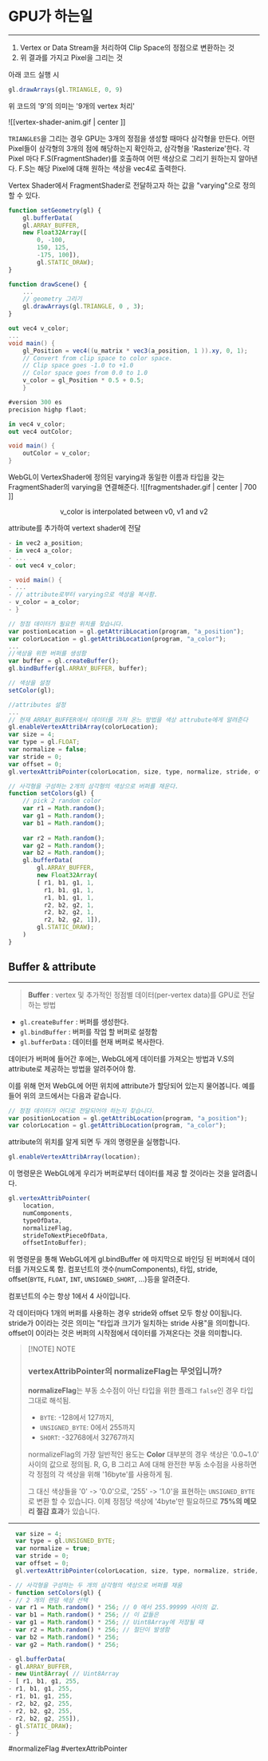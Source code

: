 # GPU가 하는일
---
1. Vertex or Data Stream을 처리하여 Clip Space의 정점으로 변환하는 것
2. 위 결과를 가지고 Pixel을 그리는 것

아래 코드 실행 시 
```js
gl.drawArrays(gl.TRIANGLE, 0, 9)
```

위 코드의 '9'의 의미는 '9개의 vertex 처리'

![[vertex-shader-anim.gif | center ]]

`TRIANGLES`을 그리는 경우 GPU는 3개의 정점을 생성할 때마다 삼각형을 만든다. 
어떤 Pixel들이 삼각형의 3개의 점에 해당하는지 확인하고, 삼각형을 'Rasterize'한다. 각 Pixel 마다 F.S(FragmentShader)를 호출하여 어떤 색상으로 그리기 원하는지 알아낸다. F.S는 해당 Pixel에 대해 원하는 색상을 vec4로 출력한다.

Vertex Shader에서 FragmentShader로 전달하고자 하는 값을 "varying"으로 정의할 수 있다.

```js title:'Triangle Coordi'
function setGeometry(gl) {
	gl.bufferData(
	gl.ARRAY_BUFFER, 
	new Float32Array([
		0, -100,
		150, 125,
		-175, 100]),
		gl.STATIC_DRAW);
}
```

```js title='Draw 3 Vertex'
function drawScene() {
	...
	// geometry 그리기 
	gl.drawArrays(gl.TRIANGLE, 0 , 3);
}
```

```cs title:'Vertex Shader Code'
out vec4 v_color;
...
void main() { 
	gl_Position = vec4((u_matrix * vec3(a_position, 1 )).xy, 0, 1);
	// Convert from clip space to color space.
	// Clip space goes -1.0 to +1.0
	// Color space goes from 0.0 to 1.0
	v_color = gl_Position * 0.5 + 0.5;
	}
```

```cs title:'Fragment Shader Code'
#version 300 es
precision highp flaot;

in vec4 v_color;
out vec4 outColor;

void main() { 
	outColor = v_color;
}
```

 WebGL이 VertexShader에 정의된 varying과 동일한 이름과 타입을 갖는 FragmentShader의 varying을 연결해준다. 
![[fragmentshader.gif  | center | 700 ]]

<center>v_color is interpolated between v0, v1 and v2</center>


attribute를 추가하여  vertext shader에 전달


``` cs hl:2 ar:9 title:'varying Example'
- in vec2 a_position;
- in vec4 a_color;
- ...
- out vec4 v_color;

- void main() {
- ...
- // attribute로부터 varying으로 색상을 복사함.
- v_color = a_color;
- }
```

```js 
// 정점 데이터가 필요한 위치를 찾습니다.
var postionLocation = gl.getAttribLocation(program, "a_position");
var colorLocation = gl.getAttribLocation(program, "a_color");
...
//색상을 위한 버퍼를 생성함
var buffer = gl.createBuffer();
gl.bindBuffer(gl.ARRAY_BUFFER, buffer);

// 색상을 설정
setColor(gl);

//attributes 설정
...
// 현재 ARRAY_BUFFER에서 데이터를 가져 온느 방법을 색상 attrubute에게 알려준다
gl.enableVertexAttribArray(colorLocation);
var size = 4;
var type = gl.FLOAT;
var normalize = false;
var stride = 0;
var offset = 0;
gl.vertexAttribPointer(colorLocation, size, type, normalize, stride, offset);

// 사각형을 구성하는 2개의 삼각형의 색상으로 버퍼를 채운다.
function setColors(gl) {
	// pick 2 random color
	var r1 = Math.random();
	var g1 = Math.random();
	var b1 = Math.random();
	
	var r2 = Math.random();
	var g2 = Math.random();
	var b2 = Math.random();
	gl.bufferData(
		gl.ARRAY_BUFFER, 
		new Float32Array(
		[ r1, b1, g1, 1,
		  r1, b1, g1, 1,
		  r1, b1, g1, 1,
		  r2, b2, g2, 1,
		  r2, b2, g2, 1,
		  r2, b2, g2, 1]),
		gl.STATIC_DRAW);
	)
}

```

## Buffer & attribute
---

> **Buffer** : vertex 및 추가적인 정점별 데이터(per-vertex data)를 GPU로 전달하는 방법


- `gl.createBuffer` : 버퍼를 생성한다.
- `gl.bindBuffer` : 버퍼를 작업 할 버퍼로 설정함
- `gl.bufferData` : 데이터를 현재 버퍼로 복사한다.

데이터가 버퍼에 들어간 후에는, WebGL에게 데이터를 가져오는 방법과 V.S의 attribute로 제공하는 방법을 알려주어야 함.

이를 위해 먼저 WebGL에 어떤 위치에 attribute가 할당되어 있는지 물어봅니다. 예를 들어 위의 코드에서는 다음과 같습니다.

``` js
// 정점 데이터가 어디로 전달되어야 하는지 찾습니다.
var positionLocation = gl.getAttribLocation(program, "a_position");
var colorLocation = gl.getAttribLocation(program, "a_color");
```

attribute의 위치를 알게 되면 두 개의 명령문을 실행합니다.

```js
gl.enableVertexAttribArray(location);
```

이 명령문은 WebGL에게 우리가 버퍼로부터 데이터를 제공 할 것이라는 것을 알려줍니다.

```js
gl.vertexAttribPointer(
    location,
    numComponents,
    typeOfData,
    normalizeFlag,
    strideToNextPieceOfData,
    offsetIntoBuffer);
```

위 명령문을 통해 WebGL에게 gl.bindBuffer 에 마지막으로 바인딩 된 버퍼에서 데이터를 가져오도록 함.  컴포넌트의 갯수(numComponents), 타입, stride, offset(`BYTE`, `FLOAT`, `INT`, `UNSIGNED_SHORT`, ...)등을 알려준다. 

컴포넌트의 수는 항상 1에서 4 사이입니다.

각 데이터마다 1개의 버퍼를 사용하는 경우 stride와 offset 모두 항상 0이됩니다.
stride가 0이라는 것은 의미는 "타입과 크기가 일치하는 stride 사용"을 의미합니다.
offset이 0이라는 것은 버퍼의 시작점에서 데이터를 가져온다는 것을 의미합니다.


> [!NOTE] NOTE
> 
> ### vertexAttribPointer의 normalizeFlag는 무엇입니까?
> **normalizeFlag**는 부동 소수점이 아닌 타입을 위한 플래그
> `false`인 경우  타입 그대로 해석됨.
>  - `BYTE`: -128에서 127까지, 
>  - `UNSIGNED_BYTE`:  0에서 255까지 
>  - `SHORT`: -32768에서 32767까지 
>
> normalizeFlag의  가장 일반적인 용도는 **Color**
>  대부분의 경우 색상은 '0.0~1.0' 사이의 값으로 정의됨.
>  R, G, B 그리고 A에 대해 완전한 부동 소수점을 사용하면 각 정점의 각 색상을 위해 '16byte'를 사용하게 됨.
>  
>그 대신 색상들을 '0' -> '0.0'으로, '255' -> '1.0'을 표현하는 `UNSIGNED_BYTE`로 변환 할 수 있습니다. 이제 정점당 색상에  '4byte'만 필요하므로 **75%의 메모리 절감 효과**가 있습니다.
****

``` js hl:2,3
  var size = 4;
  var type = gl.UNSIGNED_BYTE;
  var normalize = true;
  var stride = 0;
  var offset = 0;
  gl.vertexAttribPointer(colorLocation, size, type, normalize, stride, offset);
```

```js title:'버퍼를 색상으로 채울 때'
- // 사각형을 구성하는 두 개의 삼각형의 색상으로 버퍼를 채움
- function setColors(gl) {
- // 2 개의 랜덤 색상 선택
- var r1 = Math.random() * 256; // 0 에서 255.99999 사이의 값.
- var b1 = Math.random() * 256; // 이 값들은
- var g1 = Math.random() * 256; // Uint8Array에 저장될 때
- var r2 = Math.random() * 256; // 절단이 발생함
- var b2 = Math.random() * 256;
- var g2 = Math.random() * 256;

- gl.bufferData(
- gl.ARRAY_BUFFER,
- new Uint8Array( // Uint8Array
- [ r1, b1, g1, 255,
- r1, b1, g1, 255,
- r1, b1, g1, 255,
- r2, b2, g2, 255,
- r2, b2, g2, 255,
- r2, b2, g2, 255]),
- gl.STATIC_DRAW);
- }
```

#normalizeFlag #vertexAttribPointer